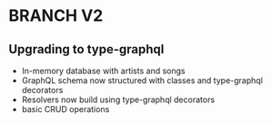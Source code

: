 # BRANCH V2

## Upgrading to type-graphql
 - In-memory database with artists and songs
 - GraphQL schema now structured with classes and type-graphql decorators
 - Resolvers now build using type-graphql decorators
 - basic CRUD operations